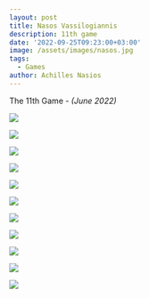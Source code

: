 ```yaml
---
layout: post
title: Nasos Vassilogiannis
description: 11th game
date: '2022-09-25T09:23:00+03:00'
image: /assets/images/nasos.jpg
tags:
  - Games
author: Achilles Nasios
---
```

The 11th Game - _(June 2022)_

![](/assets/images/nassos-1.jpg)

![](/assets/images/nassos-2.jpg)

![](/assets/images/nassos-3.jpg)

![](/assets/images/nassos-4.jpg)

![](/assets/images/nassos-5.jpg)

![](/assets/images/nassos-6.jpg)

![](/assets/images/nassos-7.jpg)

![](/assets/images/nassos-8.jpg)

![](/assets/images/nassos-9.jpg)

![](/assets/images/nassos-10.jpg)

![](/assets/images/nassos-11.jpg)

